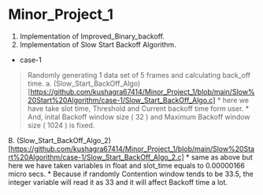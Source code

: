 # Minor_Project_1

1. Implementation of Improved_Binary_backoff.
2. Implementation of Slow Start Backoff Algorithm.
* case-1
> Randomly generating 1  data set of 5 frames and calculating back_off time.
  a. (Slow_Start_BackOff_Algo)[https://github.com/kushagra67414/Minor_Project_1/blob/main/Slow%20Start%20Algorithm/case-1/Slow_Start_BackOff_Algo.c]
    * here we have take slot time, Threshold and Current backoff time form user.
    * And, inital Backoff window size ( 32 ) and Maximum Backoff window size ( 1024 ) is fixed.
  
  B. (Slow_Start_BackOff_Algo_2)[https://github.com/kushagra67414/Minor_Project_1/blob/main/Slow%20Start%20Algorithm/case-1/Slow_Start_BackOff_Algo_2.c] 
    * same as above but here we have taken variables in float and slot_time equals to 0.00000166 micro secs.
    * Because if randomly Contention window tends to be 33.5, the integer variable will read it as 33 and it will affect Backoff time a lot. 
    
